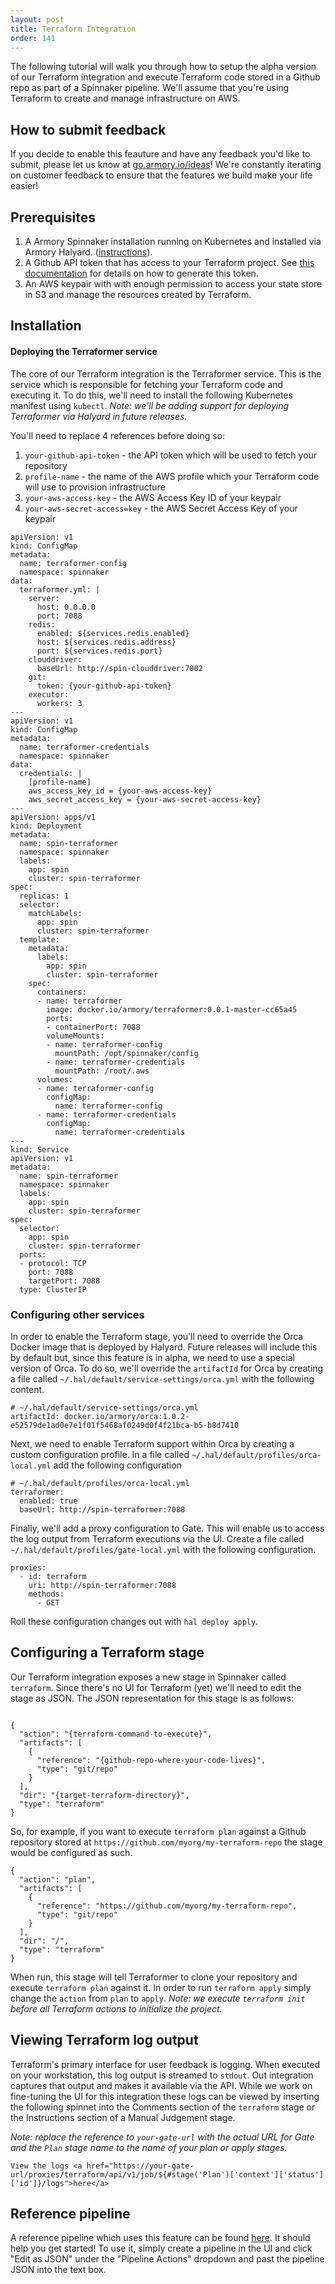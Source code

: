 ```yaml
---
layout: post
title: Terraform Integration
order: 141
---
```


The following tutorial will walk you through how to setup the alpha version of our Terraform integration and execute Terraform code stored in a Github repo as part of a Spinnaker pipeline. We'll assume that you're using Terraform to create and manage infrastructure on AWS.


## How to submit feedback

If you decide to enable this feauture and have any feedback you'd like to submit, please let us know at [go.armory.io/ideas](go.armory.io/ideas)! We're constantly iterating on customer feedback to ensure that the features we build make your life easier!

## Prerequisites

1. A Armory Spinnaker installation running on Kubernetes and installed via Armory Halyard. ([instructions](/spinnaker/install)).
2. A Github API token that has access to your Terraform project. See [this documentation](https://blog.github.com/2013-05-16-personal-api-tokens/) for details on how to generate this token.
3. An AWS keypair with with enough permission to access your state store in S3 and manage the resources created by Terraform.

## Installation

#### Deploying the Terraformer service

The core of our Terraform integration is the Terraformer service. This is the service which is responsible for fetching your Terraform code and executing it. To do this, we'll need to install the following Kubernetes manifest using `kubectl`. *Note: we'll be adding support for deploying Terraformer via Halyard in future releases.* 

You'll need to replace 4 references before doing so:
1. `your-github-api-token` - the API token which will be used to fetch your repository
2. `profile-name` - the name of the AWS profile which your Terraform code will use to provision infrastructure
3. `your-aws-access-key` - the AWS Access Key ID of your keypair
4. `your-aws-secret-access=key` - the AWS Secret Access Key of your keypair

```
apiVersion: v1
kind: ConfigMap
metadata:
  name: terraformer-config
  namespace: spinnaker
data:
  terraformer.yml: |
    server:
      host: 0.0.0.0
      port: 7088
    redis:
      enabled: ${services.redis.enabled}
      host: ${services.redis.address}
      port: ${services.redis.port}
    clouddriver:
      baseUrl: http://spin-clouddriver:7002
    git:
      token: {your-github-api-token}
    executor:
      workers: 3
---
apiVersion: v1
kind: ConfigMap
metadata:
  name: terraformer-credentials
  namespace: spinnaker
data:
  credentials: |
    [profile-name]
    aws_access_key_id = {your-aws-access-key}
    aws_secret_access_key = {your-aws-secret-access-key}
---
apiVersion: apps/v1
kind: Deployment
metadata:
  name: spin-terraformer
  namespace: spinnaker
  labels:
    app: spin
    cluster: spin-terraformer
spec:
  replicas: 1
  selector:
    matchLabels:
      app: spin
      cluster: spin-terraformer
  template:
    metadata:
      labels:
        app: spin
        cluster: spin-terraformer
    spec:
      containers:
      - name: terraformer
        image: docker.io/armory/terraformer:0.0.1-master-cc65a45
        ports:
        - containerPort: 7088
        volumeMounts:
        - name: terraformer-config
          mountPath: /opt/spinnaker/config
        - name: terraformer-credentials
          mountPath: /root/.aws
      volumes:
      - name: terraformer-config
        configMap:
          name: terraformer-config
      - name: terraformer-credentials
        configMap:
          name: terraformer-credentials
---
kind: Service
apiVersion: v1
metadata:
  name: spin-terraformer
  namespace: spinnaker
  labels:
    app: spin
    cluster: spin-terraformer
spec:
  selector:
    app: spin
    cluster: spin-terraformer
  ports:
  - protocol: TCP
    port: 7088
    targetPort: 7088
  type: ClusterIP
```


### Configuring other services

In order to enable the Terraform stage, you'll need to override the Orca Docker image that is deployed by Halyard. Future releases will include this by default but, since this feature is in alpha, we need to use a special version of Orca. To do so, we'll override the `artifactId` for Orca by creating a file called `~/.hal/default/service-settings/orca.yml` with the following content.

```
# ~/.hal/default/service-settings/orca.yml
artifactId: docker.io/armory/orca:1.0.2-e52579de1ad0e7e1f01f5468af0249d0f4f21bca-b5-b8d7410
```

Next, we need to enable Terraform support within Orca by creating a custom configuration profile. In a file called `~/.hal/default/profiles/orca-local.yml` add the following configuration

```
# ~/.hal/default/profiles/orca-local.yml
terraformer:
  enabled: true
  baseUrl: http://spin-terraformer:7088
````

Finally, we'll add a proxy configuration to Gate. This will enable us to access the log output from Terraform executions via the UI. Create a file called `~/.hal/default/profiles/gate-local.yml` with the following configuration.

```
proxies:
  - id: terraform
    uri: http://spin-terraformer:7088
    methods:
      - GET
```

Roll these configuration changes out with `hal deploy apply`. 


## Configuring a Terraform stage

Our Terraform integration exposes a new stage in Spinnaker called `terraform`. Since there's no UI for Terraform (yet) we'll need to edit the stage as JSON. The JSON representation for this stage is as follows:

```

{
  "action": "{terraform-command-to-execute}",
  "artifacts": [
    {
      "reference": "{github-repo-where-your-code-lives}",
      "type": "git/repo"
    }
  ],
  "dir": "{target-terraform-directory}",
  "type": "terraform"
}
```

So, for example, if you want to execute `terraform plan` against a Github repository stored at `https://github.com/myorg/my-terraform-repo` the stage would be configured as such.

```
{
  "action": "plan",
  "artifacts": [
    {
      "reference": "https://github.com/myorg/my-terraform-repo",
      "type": "git/repo"
    }
  ],
  "dir": "/",
  "type": "terraform"
}
```

When run, this stage will tell Terraformer to clone your repository and execute `terraform plan` against it. In order to run `terraform apply` simply change the `action` from `plan` to `apply`. *Note: we execute `terraform init` before all Terraform actions to initialize the project.*

## Viewing Terraform log output

Terraform's primary interface for user feedback is logging. When executed on your workstation, this log output is streamed to `stdout`. Out integration captures that output and makes it available via the API. While we work on fine-tuning the UI for this integration these logs can be viewed by inserting the following spinnet into the Comments section of the `terraform` stage or the Instructions section of a Manual Judgement stage.

*Note: replace the reference to `your-gate-url` with the actual URL for Gate and the `Plan` stage name to the name of your plan or apply stages.*

```
View the logs <a href="https://your-gate-url/proxies/terraform/api/v1/job/${#stage('Plan')['context']['status']['id']}/logs">here</a>
```


## Reference pipeline

A reference pipeline which uses this feature can be found [here](https://gist.github.com/ethanfrogers/5123a5336f7e6ae4fd5fcda76536199b). It should help you get started! To use it, simply create a pipeline in the UI and click "Edit as JSON" under the "Pipeline Actions" dropdown and past the pipeline JSON into the text box.
